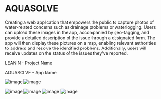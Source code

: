 # AQUASOLVE


Creating a web application that empowers the public to capture photos of water-related concerns such as drainage problems or waterlogging. Users can upload these images in the app, accompanied by geo-tagging, and provide a detailed description of the issue through a designated form. The app will then display these pictures on a map, enabling relevant authorities to address and resolve the identified problems. Additionally, users will receive updates on the status of the issues they've reported. 

LEANIN - Project Name

AQUASOLVE - App Name

![image](https://github.com/divyaa-s/AQUASOLVE/assets/130073434/1745de4b-2c86-4f2c-b5ee-6a82bce80f06)
![image](https://github.com/divyaa-s/AQUASOLVE/assets/130073434/c3eb7b13-fd9b-4d8e-a103-591fcf102745)

![image](https://github.com/divyaa-s/AQUASOLVE/assets/130073434/98c193be-8a23-4569-97ef-8cf101fdc466)
![image](https://github.com/divyaa-s/AQUASOLVE/assets/130073434/b6a47d1d-b78b-4c85-ad10-32ff6814d465)
![image](https://github.com/divyaa-s/AQUASOLVE/assets/130073434/06b35be9-4bda-4919-88d0-ebf3923b0f52)
![image](https://github.com/divyaa-s/AQUASOLVE/assets/130073434/5ce18b20-9505-447b-9cdd-80420abff590)


